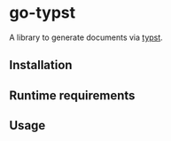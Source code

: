 # go-typst

A library to generate documents via [typst].

## Installation

## Runtime requirements

## Usage

[typst]: https://typst.app/